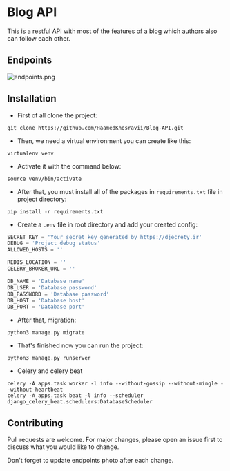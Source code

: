 # Blog API
This is a restful API with most of the features of a blog which authors also can follow each other.

## Endpoints

![endpoints.png](endpoints.png)

## Installation

* First of all clone the project:
```
git clone https://github.com/HaamedKhosravii/Blog-API.git
```
* Then, we need a virtual environment you can create like this:
```
virtualenv venv
```
* Activate it with the command below:
```
source venv/bin/activate
```
* After that, you must install all of the packages in `requirements.txt` file in project directory:
```
pip install -r requirements.txt
```

* Create a `.env` file in root directory and add your created config:
```python
SECRET_KEY = 'Your secret key generated by https://djecrety.ir'
DEBUG = 'Project debug status'
ALLOWED_HOSTS = ''

REDIS_LOCATION = ''
CELERY_BROKER_URL = ''

DB_NAME = 'Database name'
DB_USER = 'Database password'
DB_PASSWORD = 'Database password'
DB_HOST = 'Database host'
DB_PORT = 'Database port'
```
* After that, migration:
```
python3 manage.py migrate
```
* That's finished now you can run the project:
```
python3 manage.py runserver
```

* Celery and celery beat
```
celery -A apps.task worker -l info --without-gossip --without-mingle --without-heartbeat
celery -A apps.task beat -l info --scheduler django_celery_beat.schedulers:DatabaseScheduler
```

## Contributing
Pull requests are welcome. For major changes, please open an issue first to discuss what you would like to change.

Don't forget to update endpoints photo after each change.


